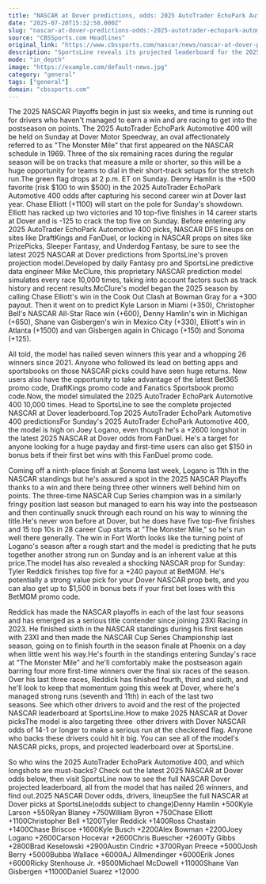 ```yaml
---
title: "NASCAR at Dover predictions, odds: 2025 AutoTrader EchoPark Automotive picks from model that called 26 wins"
date: "2025-07-20T15:32:58.000Z"
slug: "nascar-at-dover-predictions-odds:-2025-autotrader-echopark-automotive-picks-from-model-that-called-26-wins"
source: "CBSSports.com Headlines"
original_link: "https://www.cbssports.com/nascar/news/nascar-at-dover-predictions-odds-2025-autotrader-echopark-automotive-picks-from-model-that-called-26-wins/"
description: "SportsLine reveals its projected leaderboard for the 2025 AutoTrader EchoPark Automotive 400 and Round 4 of the NASCAR In-Season Challenge. Use it for NASCAR picks at sites like DraftKings, FanDuel and PrizePicks."
mode: "in_depth"
image: "https://example.com/default-news.jpg"
category: "general"
tags: ["general"]
domain: "cbssports.com"
---
```

<p>The 2025 NASCAR Playoffs begin in just six weeks, and time is running out for drivers who haven't managed to earn a win and are racing to get into the postseason on points. The 2025 AutoTrader EchoPark Automotive 400 will be held on Sunday at Dover Motor Speedway, an oval affectionately referred to as "The Monster Mile" that first appeared on the NASCAR schedule in 1969. Three of the six remaining races during the regular season will be on tracks that measure a mile or shorter, so this will be a huge opportunity for teams to dial in their short-track setups for the stretch run.The green flag drops at 2 p.m. ET on Sunday. Denny Hamlin is the +500 favorite (risk $100 to win $500) in the 2025 AutoTrader EchoPark Automotive 400 odds after capturing his second career win at Dover last year. Chase Elliott (+1100) will start on the pole for Sunday's showdown. Elliott has racked up two victories and 10 top-five finishes in 14 career starts at Dover and is -125 to crack the top five on Sunday. Before entering any 2025 AutoTrader EchoPark Automotive 400 picks, NASCAR DFS lineups on sites like DraftKings and FanDuel, or locking in NASCAR props on sites like PrizePicks, Sleeper Fantasy, and Underdog Fantasy, be sure to see the latest 2025 NASCAR at Dover predictions from SportsLine's proven projection model.Developed by daily Fantasy pro and SportsLine predictive data engineer Mike McClure, this proprietary NASCAR prediction model simulates every race 10,000 times, taking into account factors such as track history and recent results.McClure's model began the 2025 season by calling Chase Elliott's win in the Cook Out Clash at Bowman Gray for a +300 payout. Then it went on to predict Kyle Larson in Miami (+350), Christopher Bell's NASCAR All-Star Race win (+600), Denny Hamlin's win in Michigan (+650), Shane van Gisbergen's win in Mexico City (+330), Elliott's win in Atlanta (+1500) and van Gisbergen again in Chicago (+150) and Sonoma (+125).</p>

<p>All told, the model has nailed seven winners this year and a whopping 26 winners since 2021. Anyone who followed its lead on betting apps and sportsbooks on those NASCAR picks could have seen huge returns. New users also have the opportunity to take advantage of the latest Bet365 promo code, DraftKings promo code and Fanatics Sportsbook promo code.Now, the model simulated the 2025 AutoTrader EchoPark Automotive 400 10,000 times. Head to SportsLine to see the complete projected NASCAR at Dover leaderboard.Top 2025 AutoTrader EchoPark Automotive 400 predictionsFor Sunday's 2025 AutoTrader EchoPark Automotive 400, the model is high on Joey Logano, even though he's a +2600 longshot in the latest 2025 NASCAR at Dover odds from FanDuel. He's a target for anyone looking for a huge payday and first-time users can also get $150 in bonus bets if their first bet wins with this FanDuel promo code.</p>

<p>Coming off a ninth-place finish at Sonoma last week, Logano is 11th in the NASCAR standings but he's assured a spot in the 2025 NASCAR Playoffs thanks to a win and there being three other winners well behind him on points. The three-time NASCAR Cup Series champion was in a similarly fringy position last season but managed to earn his way into the postseason and then continually snuck through each round on his way to winning the title.He's never won before at Dover, but he does have five top-five finishes and 15 top 10s in 28 career Cup starts at "The Monster Mile," so he's run well there generally. The win in Fort Worth looks like the turning point of Logano's season after a rough start and the model is predicting that he puts together another strong run on Sunday and is an inherent value at this price.The model has also revealed a shocking NASCAR prop for Sunday: Tyler Reddick finishes top five for a +240 payout at BetMGM. He's potentially a strong value pick for your Dover NASCAR prop bets, and you can also get up to $1,500 in bonus bets if your first bet loses with this BetMGM promo code.</p>

<p>Reddick has made the NASCAR playoffs in each of the last four seasons and has emerged as a serious title contender since joining 23XI Racing in 2023. He finished sixth in the NASCAR standings during his first season with 23XI and then made the NASCAR Cup Series Championship last season, going on to finish fourth in the season finale at Phoenix on a day when little went his way.He's fourth in the standings entering Sunday's race at "The Monster Mile" and he'll comfortably make the postseason again barring four more first-time winners over the final six races of the season. Over his last three races, Reddick has finished fourth, third and sixth, and he'll look to keep that momentum going this week at Dover, where he's managed strong runs (seventh and 11th) in each of the last two seasons. See which other drivers to avoid and the rest of the projected NASCAR leaderboard at SportsLine.How to make 2025 NASCAR at Dover picksThe model is also targeting three  other drivers with Dover NASCAR odds of 14-1 or longer to make a serious run at the checkered flag. Anyone who backs these drivers could hit it big. You can see all of the model's NASCAR picks, props, and projected leaderboard over at SportsLine.</p>

<p>So who wins the 2025 AutoTrader EchoPark Automotive 400, and which longshots are must-backs? Check out the latest 2025 NASCAR at Dover odds below, then visit SportsLine now to see the full NASCAR Dover projected leaderboard, all from the model that has nailed 26 winners, and find out.2025 NASCAR Dover odds, drivers, lineupSee the full NASCAR at Dover picks at SportsLine(odds subject to change)Denny Hamlin +500Kyle Larson +550Ryan Blaney +750William Byron +750Chase Elliott +1100Christopher Bell +1200Tyler Reddick +1400Ross Chastain +1400Chase Briscoe +1600Kyle Busch +2200Alex Bowman +2200Joey Logano +2600Carson Hocevar +2600Chris Buescher +2600Ty Gibbs +2800Brad Keselowski +2900Austin Cindric +3700Ryan Preece +5000Josh Berry +5000Bubba Wallace +6000AJ Allmendinger +6000Erik Jones +6000Ricky Stenhouse Jr. +9500Michael McDowell +11000Shane Van Gisbergen +11000Daniel Suarez +12000</p>